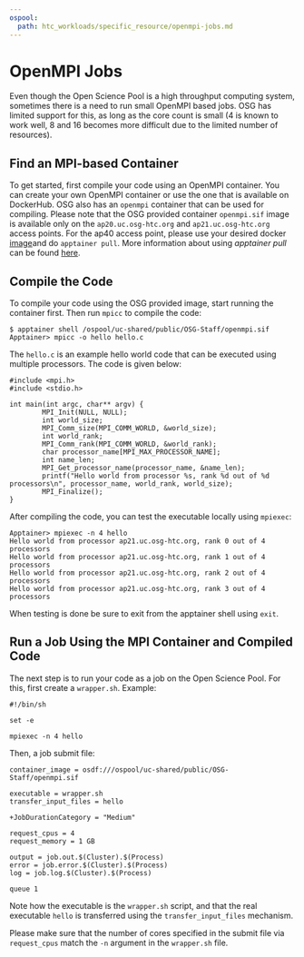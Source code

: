 ```yaml
---
ospool:
  path: htc_workloads/specific_resource/openmpi-jobs.md
---
```


OpenMPI Jobs 
====================================

Even though the Open Science Pool is a high throughput computing system, sometimes
there is a need to run small OpenMPI based jobs. OSG has limited support for
this, as long as the core count is small (4 is known to work well, 8 and 16 
becomes more difficult due to the limited number of resources).

## Find an MPI-based Container

To get started, first compile your code using an OpenMPI container. You can create your own OpenMPI container or use the one that is available on DockerHub. OSG also has an `openmpi` container that can be used for compiling. Please note that the OSG provided container `openmpi.sif` image is available only on the `ap20.uc.osg-htc.org` and `ap21.uc.osg-htc.org` access points. For the ap40 access point, please use your desired docker [image](https://registry.hub.docker.com/r/mfisherman/openmpi/tags)and do `apptainer pull`. More information about using *apptainer pull* can be found [here](https://apptainer.org/docs/user/main/cli/apptainer_pull.html). 

## Compile the Code

To compile your code using the OSG provided image, start running the container first. Then run `mpicc` to compile the code: 

    $ apptainer shell /ospool/uc-shared/public/OSG-Staff/openmpi.sif
    Apptainer> mpicc -o hello hello.c 

The `hello.c` is an example hello world code that can be executed using multiple processors. The code is given below:

```
#include <mpi.h>
#include <stdio.h>

int main(int argc, char** argv) {
        MPI_Init(NULL, NULL);
        int world_size;
        MPI_Comm_size(MPI_COMM_WORLD, &world_size);
        int world_rank;
        MPI_Comm_rank(MPI_COMM_WORLD, &world_rank);
        char processor_name[MPI_MAX_PROCESSOR_NAME];
        int name_len;
        MPI_Get_processor_name(processor_name, &name_len);
        printf("Hello world from processor %s, rank %d out of %d processors\n", processor_name, world_rank, world_size);
        MPI_Finalize();
}
```

After compiling the code, you can test the executable locally using `mpiexec`:

    Apptainer> mpiexec -n 4 hello
    Hello world from processor ap21.uc.osg-htc.org, rank 0 out of 4 processors
    Hello world from processor ap21.uc.osg-htc.org, rank 1 out of 4 processors
    Hello world from processor ap21.uc.osg-htc.org, rank 2 out of 4 processors
    Hello world from processor ap21.uc.osg-htc.org, rank 3 out of 4 processors

When testing is done be sure to exit from the apptainer shell using `exit`. 

## Run a Job Using the MPI Container and Compiled Code

The next step is to run your code as a job on the Open Science Pool. For this, first create a `wrapper.sh`. Example:

    #!/bin/sh
    
    set -e
    
    mpiexec -n 4 hello


Then, a job submit file:


    container_image = osdf:///ospool/uc-shared/public/OSG-Staff/openmpi.sif

    executable = wrapper.sh
    transfer_input_files = hello

    +JobDurationCategory = "Medium"
    
    request_cpus = 4
    request_memory = 1 GB

    output = job.out.$(Cluster).$(Process)
    error = job.error.$(Cluster).$(Process)
    log = job.log.$(Cluster).$(Process)

    queue 1

Note how the executable is the `wrapper.sh` script, and that the real executable `hello` is
transferred using the `transfer_input_files` mechanism.

Please make sure that the number of cores specified in the submit file via
`request_cpus` match the `-n` argument in the `wrapper.sh` file. 
